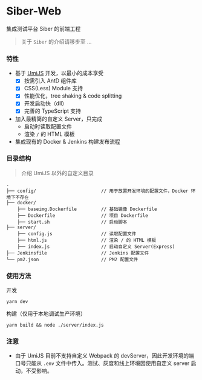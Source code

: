 # Siber-Web

集成测试平台 Siber 的前端工程

> 关于 `Siber` 的介绍请移步至 ...

### 特性

- 基于 [UmiJS](https://umijs.org/) 开发，以最小的成本享受
  - [x] 按需引入 AntD 组件库
  - [x] CSS(Less) Module 支持
  - [x] 性能优化，tree shaking & code splitting
  - [x] 开发启动快（dll）
  - [x] 完善的 TypeScript 支持
- 加入最精简的自定义 Server，只完成
  - 启动时读取配置文件
  - 渲染 `/` 的 HTML 模板
- 集成现有的 Docker & Jenkins 构建发布流程

### 目录结构

> 介绍 UmiJS 以外的自定义目录

```
.
├── config/                        // 用于放置开发环境的配置文件，Docker 环境下不存在
├── docker/ 
    ├── baseimg.Dockerfile         // 基础镜像 Dockerfile
    ├── Dockerfile                 // 项目 Dockerfile
    ├── start.sh                   // 启动脚本
├── server/
    ├── config.js                  // 读取配置文件
    ├── html.js                    // 渲染 / 的 HTML 模板
    ├── index.js                   // 启动自定义 Server(Express)
├── Jenkinsfile                    // Jenkins 配置文件
└── pm2.json                       // PM2 配置文件
```

### 使用方法

开发

```
yarn dev
```

构建（仅用于本地调试生产环境）

```
yarn build && node ./server/index.js
```

### 注意

- 由于 UmiJS 目前不支持自定义 Webpack 的 devServer，因此开发环境的端口号只能从 `.env` 文件中传入。测试、灰度和线上环境因使用自定义 server 启动，不受影响。